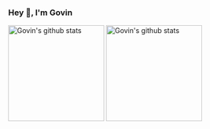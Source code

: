 ### Hey 👋, I'm Govin

<div> 
  <img align="center" height="195" src="https://github-readme-stats-govin.vercel.app/api?username=guovin&show_icons=true&include_all_commits=true&count_private=true&hide_border=true&rank_icon=percentile" alt="Govin's github stats" />
  <img align="center" height="195" src="https://github-readme-stats-govin.vercel.app/api/top-langs/?username=guovin&layout=compact&count_private=true&hide_border=true&exclude_repo=github-readme-stats,jindouyunERP,Guovin.github.io,hexo-blog-7.0" alt="Govin's github stats" />
</div>
